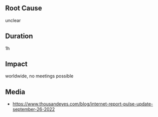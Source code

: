 ## Root Cause

unclear

## Duration

1h

## Impact

worldwide, no meetings possible

## Media

- https://www.thousandeyes.com/blog/internet-report-pulse-update-september-26-2022

